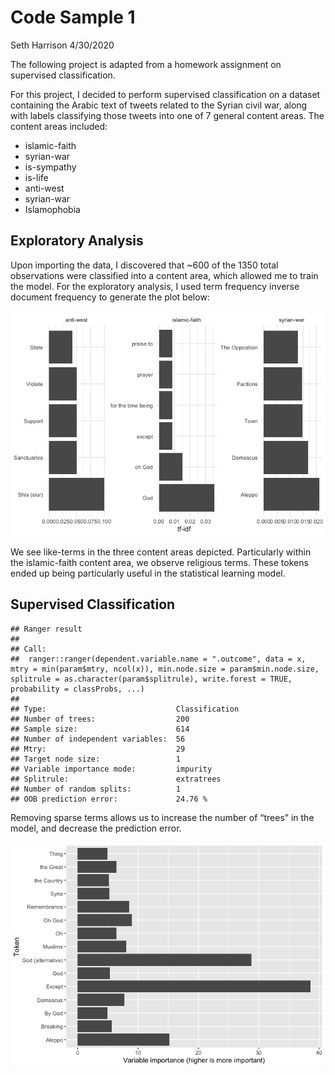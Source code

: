 Code Sample 1
================
Seth Harrison
4/30/2020

The following project is adapted from a homework assignment on
supervised classification.

For this project, I decided to perform supervised classification on a
dataset containing the Arabic text of tweets related to the Syrian civil
war, along with labels classifying those tweets into one of 7 general
content areas. The content areas included:

  - islamic-faith
  - syrian-war
  - is-sympathy
  - is-life
  - anti-west
  - syrian-war
  - Islamophobia

## Exploratory Analysis

Upon importing the data, I discovered that \~600 of the 1350 total
observations were classified into a content area, which allowed me to
train the model. For the exploratory analysis, I used term frequency
inverse document frequency to generate the plot below:

![](Code-Sample-1_files/figure-gfm/unnamed-chunk-5-1.png)<!-- -->

We see like-terms in the three content areas depicted. Particularly
within the islamic-faith content area, we observe religious terms. These
tokens ended up being particularly useful in the statistical learning
model.

## Supervised Classification

    ## Ranger result
    ## 
    ## Call:
    ##  ranger::ranger(dependent.variable.name = ".outcome", data = x,      mtry = min(param$mtry, ncol(x)), min.node.size = param$min.node.size,      splitrule = as.character(param$splitrule), write.forest = TRUE,      probability = classProbs, ...) 
    ## 
    ## Type:                             Classification 
    ## Number of trees:                  200 
    ## Sample size:                      614 
    ## Number of independent variables:  56 
    ## Mtry:                             29 
    ## Target node size:                 1 
    ## Variable importance mode:         impurity 
    ## Splitrule:                        extratrees 
    ## Number of random splits:          1 
    ## OOB prediction error:             24.76 %

Removing sparse terms allows us to increase the number of “trees” in the
model, and decrease the prediction error.

![](Code-Sample-1_files/figure-gfm/unnamed-chunk-8-1.png)<!-- -->
